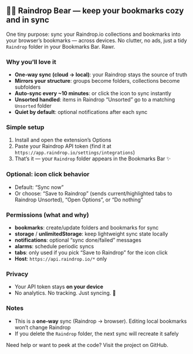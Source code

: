 ## 🐻‍❄️ Raindrop Bear — keep your bookmarks cozy and in sync

One tiny purpose: sync your Raindrop.io collections and bookmarks into your browser’s bookmarks — across devices. No clutter, no ads, just a tidy `Raindrop` folder in your Bookmarks Bar. Rawr.

### Why you’ll love it

- **One‑way sync (cloud → local)**: your Raindrop stays the source of truth
- **Mirrors your structure**: groups become folders, collections become subfolders
- **Auto‑sync every ~10 minutes**: or click the icon to sync instantly
- **Unsorted handled**: items in Raindrop “Unsorted” go to a matching `Unsorted` folder
- **Quiet by default**: optional notifications after each sync

### Simple setup

1. Install and open the extension’s Options
2. Paste your Raindrop API token (find it at `https://app.raindrop.io/settings/integrations`)
3. That’s it — your `Raindrop` folder appears in the Bookmarks Bar ✨

### Optional: icon click behavior

- Default: “Sync now”
- Or choose: “Save to Raindrop” (sends current/highlighted tabs to Raindrop Unsorted), “Open Options”, or “Do nothing”

### Permissions (what and why)

- **bookmarks**: create/update folders and bookmarks for sync
- **storage** / **unlimitedStorage**: keep lightweight sync state locally
- **notifications**: optional “sync done/failed” messages
- **alarms**: schedule periodic syncs
- **tabs**: only used if you pick “Save to Raindrop” for the icon click
- **Host**: `https://api.raindrop.io/*` only

### Privacy

- Your API token stays **on your device**
- No analytics. No tracking. Just syncing. 💙

### Notes

- This is a **one‑way** sync (Raindrop → browser). Editing local bookmarks won’t change Raindrop
- If you delete the `Raindrop` folder, the next sync will recreate it safely

Need help or want to peek at the code? Visit the project on GitHub.
